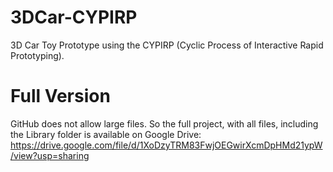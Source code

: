# 3DCar-CYPIRP
3D Car Toy Prototype using the CYPIRP (Cyclic Process of Interactive Rapid Prototyping).

# Full Version
GitHub does not allow large files. So the full project, with all files, including the Library folder is available on Google Drive:
https://drive.google.com/file/d/1XoDzyTRM83FwjOEGwirXcmDpHMd21ypW/view?usp=sharing
